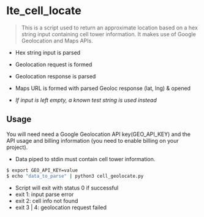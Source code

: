 # lte_cell_locate

>This is a script used to return an approximate location based on a hex string input containing cell tower information.
>It makes use of Google Geolocation and Maps APIs.

- Hex string input is parsed
- Geolocation request is formed
- Geolocation response is parsed
- Maps URL is formed with parsed Geoloc response (lat, lng) & opened

- *If input is left empty, a known test string is used instead* 

## Usage
You will need need a Google Geolocation API key(GEO_API_KEY) and the API usage and billing information (you need to enable billing on your project).

- Data piped to stdin must contain cell tower information.

```bash
$ export GEO_API_KEY=value
$ echo "data_to_parse" | python3 cell_geolocate.py
```

- Script will exit with status 0 if successful
- exit 1: input parse error
- exit 2: cell info not found
- exit 3 | 4: geolocation request failed
